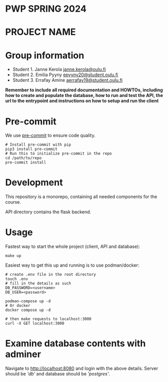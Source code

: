 # PWP SPRING 2024

# PROJECT NAME

# Group information

- Student 1. Janne Kerola janne.kerola@oulu.fi
- Student 2. Emilia Pyyny epyyny20@student.oulu.fi
- Student 3. Errafay Amine aerrafay19@student.oulu.fi

**Remember to include all required documentation and HOWTOs, including how to create and populate the database, how to run and test the API, the url to the entrypoint and instructions on how to setup and run the client**

# Pre-commit

We use [pre-commit](https://pre-commit.com) to ensure code quality.

```shell
# Install pre-commit with pip
pip3 install pre-commit
# Run this to initialize pre-commit in the repo
cd /path/to/repo
pre-commit install
```

# Development

This repository is a monorepo, containing all needed components for the course.

API directory contains the flask backend.

# Usage

Fastest way to start the whole project (client, API and database):

```shell
make up
```

Easiest way to get this up and running is to use podman/docker:

```shell
# create .env file in the root directory
touch .env
# fill in the details as such
DB_PASSWORD=<username>
DB_USER=<password>

podman-compose up -d
# Or docker
docker compose up -d

# then make requests to localhost:3000
curl -X GET localhost:3000
```

# Examine database contents with adminer

Navigate to [http://localhost:8080](http://localhost:8080) and login with the above details. Server should be _'db'_ and database should be _'postgres'_.
